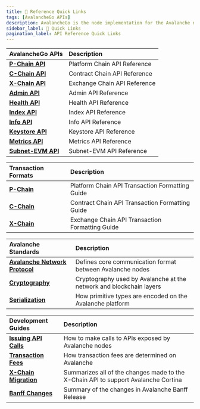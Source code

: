 ```yaml
---
title: 🔗 Reference Quick Links
tags: [AvalancheGo APIs]
description: AvalancheGo is the node implementation for the Avalanche network - a blockchain platform with high throughput and blazing fast transactions. This page is overview of the APIs associated with AvalancheGo. 
sidebar_label: 🔗 Quick Links
pagination_label: API Reference Quick Links
---
```


| AvalancheGo APIs       | Description  |
| :------------------------------------------------- | :-------------------------------------------------------------------------------------------------------------------------------------------------- |
| [**P-Chain API**](/reference/avalanchego/p-chain/api.md)      | Platform Chain API Reference |
| [**C-Chain API**](/reference/avalanchego/c-chain/api.md)      | Contract Chain API Reference |
| [**X-Chain API**](/reference/avalanchego/x-chain/api.md)      | Exchange Chain API Reference |
| [**Admin API**](/reference/avalanchego/admin-api.md)      | Admin API Reference |
| [**Health API**](/reference/avalanchego/health-api.md)      | Health API Reference |
| [**Index API**](/reference/avalanchego/index-api.md)      | Index API Reference |
| [**Info API**](/reference/avalanchego/info-api.md)      | Info API Reference |
| [**Keystore API**](/reference/avalanchego/keystore-api.md)      | Keystore API Reference |
| [**Metrics API**](/reference/avalanchego/metrics-api.md)      | Metrics API Reference |
| [**Subnet-EVM API**](/reference/subnet-evm/api.md)      | Subnet-EVM API Reference |

| Transaction Formats      | Description  |
| :------------------------------------------------- | :-------------------------------------------------------------------------------------------------------------------------------------------------- |
| [**P-Chain**](/reference/avalanchego/p-chain/txn-format.md)      | Platform Chain API Transaction Formatting Guide |
| [**C-Chain**](/reference/avalanchego/c-chain/txn-format.md)      | Contract Chain API Transaction Formatting Guide |
| [**X-Chain**](/reference/avalanchego/x-chain/txn-format.md)      | Exchange Chain API Transaction Formatting Guide |

| Avalanche Standards      | Description  |
| :------------------------------------------------- | :-------------------------------------------------------------------------------------------------------------------------------------------------- |
| [**Avalanche Network Protocol**](/reference/standards/avalanche-network-protocol.md)      | Defines core communication format between Avalanche nodes |
| [**Cryptography**](/reference/standards/cryptographic-primitives.md)      | Cryptography used by Avalanche at the network and blockchain layers |
| [**Serialization**](/reference/standards/serialization-primitives.md)      | How primitive types are encoded on the Avalanche platform |

| Development Guides      | Description  |
| :------------------------------------------------- | :-------------------------------------------------------------------------------------------------------------------------------------------------- |
| [**Issuing API Calls**](/reference/standards/guides/issuing-api-calls.md)      | How to make calls to APIs exposed by Avalanche nodes |
| [**Transaction Fees**](/reference/standards/guides/txn-fees.md)      | How transaction fees are determined on Avalanche |
| [**X-Chain Migration**](/reference/standards/guides/x-chain-migration.md)      | Summarizes all of the changes made to the X-Chain API to support Avalanche Cortina |
| [**Banff Changes**](/reference/standards/guides/banff-changes.md)      | Summary of the changes in Avalanche Banff Release |


